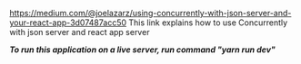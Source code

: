  https://medium.com/@joelazarz/using-concurrently-with-json-server-and-your-react-app-3d07487acc50
 This link explains how to use Concurrently with json server and react app server
 
 
 ***To run this application on a live server, run command "yarn run dev"***